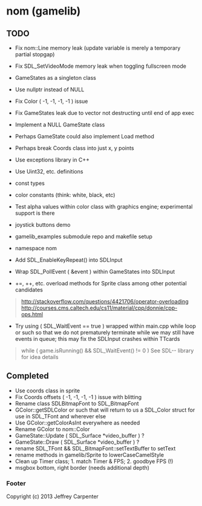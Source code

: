 # nom (gamelib)

## TODO

* Fix nom::Line memory leak (update variable is merely a temporary partial stopgap)
* Fix SDL_SetVideoMode memory leak when toggling fullscreen mode
* GameStates as a singleton class
* Use nullptr instead of NULL
* Fix Color ( -1, -1, -1, -1 ) issue
* Fix GameStates leak due to vector not destructing until end of app exec
* Implement a NULL GameState class
* Perhaps GameState could also implement Load method
* Perhaps break Coords class into just x, y points
* Use exceptions library in C++
* Use Uint32, etc. definitions
* const types
* color constants (think: white, black, etc)
* Test alpha values within color class with graphics engine; experimental support
is there

* joystick buttons demo

* gamelib_examples submodule repo and makefile setup

* namespace nom

* Add SDL_EnableKeyRepeat() into SDLInput

* Wrap SDL_PollEvent ( &event ) within GameStates into SDLInput

* +=, ++, etc. overload methods for Sprite class among other potential candidates
> http://stackoverflow.com/questions/4421706/operator-overloading
> http://courses.cms.caltech.edu/cs11/material/cpp/donnie/cpp-ops.html

* Try using ( SDL_WaitEvent == true ) wrapped within main.cpp while loop or such
so that we do not prematurely terminate while we may still have events in queue;
this may fix the SDLInput crashes within TTcards
> while ( game.isRunning() && SDL_WaitEvent() != 0 )
> See SDL-- library for idea details

## Completed

* Use coords class in sprite
* Fix Coords offsets ( -1, -1, -1, -1 ) issue with blitting
* Rename class SDLBitmapFont to SDL_BitmapFont
* GColor::getSDLColor or such that will return to us a SDL_Color struct for use in
SDL_TFont and wherever else
* Use GColor::getColorAsInt everywhere as needed
* Rename GColor to nom::Color
* GameState::Update ( SDL_Surface *video_buffer ) ?
* GameState::Draw ( SDL_Surface *video_buffer ) ?
* rename SDL_TFont && SDL_BitmapFont::setTextBuffer to setText
* rename methods in gamelib/Sprite to lowerCaseCamelStyle
* Clean up Timer class; 1. match Timer & FPS; <strikethrough> 2. goodbye FPS (!) </strikethrough>
* msgbox bottom, right border (needs additional depth)

### Footer

Copyright (c) 2013 Jeffrey Carpenter
